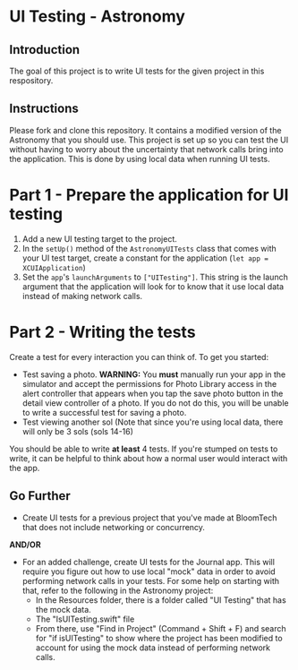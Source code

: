 # UI Testing - Astronomy

## Introduction

The goal of this project is to write UI tests for the given project in this respository.

## Instructions

Please fork and clone this repository. It contains a modified version of the Astronomy that you should use. This project is set up so you can test the UI without having to worry about the uncertainty that network calls bring into the application. This is done by using local data when running UI tests.

# Part 1 - Prepare the application for UI testing

1. Add a new UI testing target to the project.
2. In the `setUp()` method of the `AstronomyUITests` class that comes with your UI test target, create a constant for the application (`let app = XCUIApplication`)
3. Set the `app`'s `launchArguments` to `["UITesting"]`. This string is the launch argument that the application will look for to know that it use local data instead of making network calls.

# Part 2 - Writing the tests
  
Create a test for every interaction you can think of. To get you started:

- Test saving a photo. **WARNING:** You **must** manually run your app in the simulator and accept the permissions for Photo Library access in the alert controller that appears when you tap the save photo button in the detail view controller of a photo. If you do not do this, you will be unable to write a successful test for saving a photo.
- Test viewing another sol (Note that since you're using local data, there will only be 3 sols (sols 14-16)

You should be able to write **at least** 4 tests. If you're stumped on tests to write, it can be helpful to think about how a normal user would interact with the app. 

## Go Further

- Create UI tests for a previous project that you've made at BloomTech that does not include networking or concurrency.

**AND/OR**

- For an added challenge, create UI tests for the Journal app. This will require you figure out how to use local "mock" data in order to avoid performing network calls in your tests. For some help on starting with that, refer to the following in the Astronomy project:
    - In the Resources folder, there is a folder called "UI Testing" that has the mock data. 
    - The "IsUITesting.swift" file
    - From there, use "Find in Project" (Command + Shift + F) and search for "if isUITesting" to show where the project has been modified to account for using the mock data instead of performing network calls.
  
